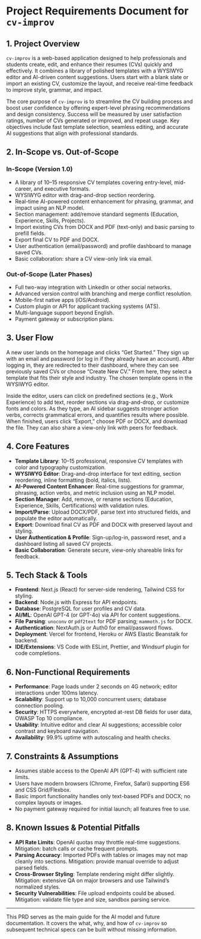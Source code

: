 # Project Requirements Document for `cv-improv`

## 1. Project Overview

`cv-improv` is a web-based application designed to help professionals and students create, edit, and enhance their resumes (CVs) quickly and effectively. It combines a library of polished templates with a WYSIWYG editor and AI-driven content suggestions. Users start with a blank slate or import an existing CV, customize the layout, and receive real-time feedback to improve style, grammar, and impact.

The core purpose of `cv-improv` is to streamline the CV building process and boost user confidence by offering expert-level phrasing recommendations and design consistency. Success will be measured by user satisfaction ratings, number of CVs generated or improved, and repeat usage. Key objectives include fast template selection, seamless editing, and accurate AI suggestions that align with professional standards.

## 2. In-Scope vs. Out-of-Scope

### In-Scope (Version 1.0)
- A library of 10–15 responsive CV templates covering entry-level, mid-career, and executive formats.
- WYSIWYG editor with drag-and-drop section reordering.
- Real-time AI-powered content enhancement for phrasing, grammar, and impact using an NLP model.
- Section management: add/remove standard segments (Education, Experience, Skills, Projects).
- Import existing CVs from DOCX and PDF (text-only) and basic parsing to prefill fields.
- Export final CV to PDF and DOCX.
- User authentication (email/password) and profile dashboard to manage saved CVs.
- Basic collaboration: share a CV view-only link via email.

### Out-of-Scope (Later Phases)
- Full two-way integration with LinkedIn or other social networks.
- Advanced version control with branching and merge conflict resolution.
- Mobile-first native apps (iOS/Android).
- Custom plugin or API for applicant tracking systems (ATS).
- Multi-language support beyond English.
- Payment gateway or subscription plans.

## 3. User Flow

A new user lands on the homepage and clicks “Get Started.” They sign up with an email and password (or log in if they already have an account). After logging in, they are redirected to their dashboard, where they can see previously saved CVs or choose “Create New CV.” From here, they select a template that fits their style and industry. The chosen template opens in the WYSIWYG editor.

Inside the editor, users can click on predefined sections (e.g., Work Experience) to add text, reorder sections via drag-and-drop, or customize fonts and colors. As they type, an AI sidebar suggests stronger action verbs, corrects grammatical errors, and quantifies results where possible. When finished, users click “Export,” choose PDF or DOCX, and download the file. They can also share a view-only link with peers for feedback.

## 4. Core Features

- **Template Library**: 10–15 professional, responsive CV templates with color and typography customization.
- **WYSIWYG Editor**: Drag-and-drop interface for text editing, section reordering, inline formatting (bold, italics, lists).
- **AI-Powered Content Enhancer**: Real-time suggestions for grammar, phrasing, action verbs, and metric inclusion using an NLP model.
- **Section Manager**: Add, remove, or rename sections (Education, Experience, Skills, Certifications) with validation rules.
- **Import/Parse**: Upload DOCX/PDF, parse text into structured fields, and populate the editor automatically.
- **Export**: Download final CV as PDF and DOCX with preserved layout and styling.
- **User Authentication & Profile**: Sign-up/log-in, password reset, and a dashboard listing all saved CV projects.
- **Basic Collaboration**: Generate secure, view-only shareable links for feedback.

## 5. Tech Stack & Tools

- **Frontend**: Next.js (React) for server-side rendering, Tailwind CSS for styling.
- **Backend**: Node.js with Express for API endpoints.
- **Database**: PostgreSQL for user profiles and CV data.
- **AI/ML**: OpenAI GPT-4 (or GPT-4o) via API for content suggestions.
- **File Parsing**: `unoconv` or `pdf2text` for PDF parsing; `mammoth.js` for DOCX.
- **Authentication**: NextAuth.js or Auth0 for email/password flows.
- **Deployment**: Vercel for frontend, Heroku or AWS Elastic Beanstalk for backend.
- **IDE/Extensions**: VS Code with ESLint, Prettier, and Windsurf plugin for code completions.

## 6. Non-Functional Requirements

- **Performance**: Page loads under 2 seconds on 4G network; editor interactions under 100ms latency.
- **Scalability**: Support up to 10,000 concurrent users; database connection pooling.
- **Security**: HTTPS everywhere, encrypted at-rest DB fields for user data, OWASP Top 10 compliance.
- **Usability**: Intuitive editor and clear AI suggestions; accessible color contrast and keyboard navigation.
- **Availability**: 99.9% uptime with autoscaling and health checks.

## 7. Constraints & Assumptions

- Assumes stable access to the OpenAI API (GPT-4) with sufficient rate limits.
- Users have modern browsers (Chrome, Firefox, Safari) supporting ES6 and CSS Grid/Flexbox.
- Basic import functionality handles only text-based PDFs and DOCX; no complex layouts or images.
- No payment gateway required for initial launch; all features free to use.

## 8. Known Issues & Potential Pitfalls

- **API Rate Limits**: OpenAI quotas may throttle real-time suggestions. Mitigation: batch calls or cache frequent prompts.
- **Parsing Accuracy**: Imported PDFs with tables or images may not map cleanly into sections. Mitigation: provide manual override to adjust parsed fields.
- **Cross-Browser Styling**: Template rendering might differ slightly. Mitigation: extensive QA on major browsers and use Tailwind’s normalized styles.
- **Security Vulnerabilities**: File upload endpoints could be abused. Mitigation: validate file type and size, sandbox parsing service.

---

This PRD serves as the main guide for the AI model and future documentation. It covers the what, why, and how of `cv-improv` so subsequent technical specs can be built without missing information.